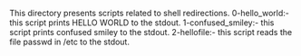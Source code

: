 This directory presents scripts related to shell redirections.
0-hello_world:- this script prints HELLO WORLD to the stdout.
1-confused_smiley:- this script prints confused smiley to the stdout.
2-hellofile:- this script reads the file passwd in /etc to the stdout.

